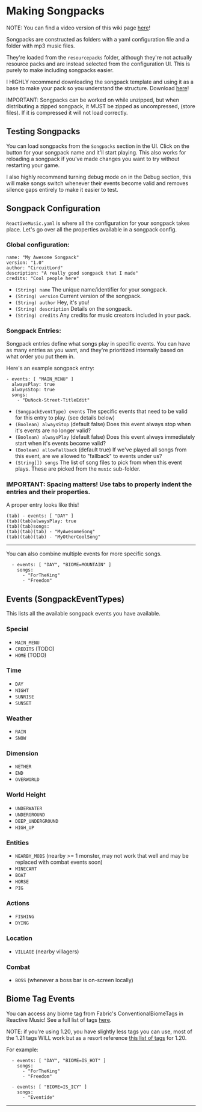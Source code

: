 
# Making Songpacks

NOTE: You can find a video version of this wiki page [here](https://www.youtube.com/watch?v=6vgtpL0cQSA)!

Songpacks are constructed as folders with a yaml configuration file and a folder with mp3 music files.

They're loaded from the `resourcepacks` folder, although they're not actually resource packs and are instead selected from the configuration UI. This is purely to make including songpacks easier.

I HIGHLY recommend downloading the songpack template and using it as a base to make your pack so you understand the structure.
Download [here](https://raw.githubusercontent.com/CircuitLord/ReactiveMusic/master/docs/ReactiveMusicSongpackTemplate-v3.zip)!

IMPORTANT: Songpacks can be worked on while unzipped, but when distributing a zipped songpack, it MUST be zipped as uncompressed, (store files). If it is compressed it will not load correctly.


## Testing Songpacks

You can load songpacks from the `Songpacks` section in the UI. Click on the button for your songpack name and it'll start playing.
This also works for reloading a songpack if you've made changes you want to try without restarting your game.

I also highly recommend turning debug mode on in the Debug section,
this will make songs switch whenever their events become valid and removes silence gaps entirely to make it easier to test.


## Songpack Configuration

`ReactiveMusic.yaml` is where all the configuration for your songpack takes place. Let's go over all the properties available in a songpack config.

### Global configuration:
```
name: "My Awesome Songpack"
version: "1.0"
author: "CircuitLord"
description: "A really good songpack that I made"
credits: "Cool people here"
```

- `(String) name` The unique name/identifier for your songpack.
- `(String) version` Current version of the songpack.
- `(String) author` Hey, it's you!
- `(String) description` Details on the songpack.
- `(String) credits` Any credits for music creators included in your pack.


### Songpack Entries:

Songpack entries define what songs play in specific events. You can have as many entries as you want, and they're prioritized internally based on what order you put them in.

Here's an example songpack entry:

```
- events: [ "MAIN_MENU" ]
  alwaysPlay: true
  alwaysStop: true
  songs:
    - "DuNock-Street-TitleEdit"
```

- `(SongpackEventType) events` The specific events that need to be valid for this entry to play. (see details below)
- `(Boolean) alwaysStop` (default false) Does this event always stop when it's events are no longer valid?
- `(Boolean) alwaysPlay` (default false) Does this event always immediately start when it's events become valid?
- `(Boolean) allowFallback` (default true) If we've played all songs from this event, are we allowed to "fallback" to events under us?
- `(String[]) songs` The list of song files to pick from when this event plays. These are picked from the `music` sub-folder.


### IMPORTANT: Spacing matters! Use tabs to properly indent the entries and their properties.
A proper entry looks like this!
```
(tab) - events: [ "DAY" ]
(tab)(tab)alwaysPlay: true
(tab)(tab)songs:
(tab)(tab)(tab) - "MyAwesomeSong"
(tab)(tab)(tab) - "MyOtherCoolSong"
```

---

You can also combine multiple events for more specific songs.

```
  - events: [ "DAY", "BIOME=MOUNTAIN" ]
    songs:
      - "ForTheKing"
      - "Freedom"
```


## Events (SongpackEventTypes)

This lists all the available songpack events you have available.

### Special
- `MAIN_MENU`
- `CREDITS` (TODO)
- `HOME` (TODO)

### Time
- `DAY`
- `NIGHT`
- `SUNRISE`
- `SUNSET`

### Weather
- `RAIN`
- `SNOW`

### Dimension
- `NETHER`
- `END`
- `OVERWORLD`

### World Height
- `UNDERWATER`
- `UNDERGROUND`
- `DEEP_UNDERGROUND`
- `HIGH_UP`

### Entities
- `NEARBY_MOBS` (nearby >= 1 monster, may not work that well and may be replaced with combat events soon)
- `MINECART`
- `BOAT`
- `HORSE`
- `PIG`

### Actions
- `FISHING`
- `DYING`

### Location
- `VILLAGE` (nearby villagers)

### Combat
- `BOSS` (whenever a boss bar is on-screen locally)

## Biome Tag Events

You can access any biome tag from Fabric's ConventionalBiomeTags in Reactive Music! See a full list of tags [here](https://maven.fabricmc.net/docs/fabric-api-0.100.3+1.21/net/fabricmc/fabric/api/tag/convention/v2/ConventionalBiomeTags.html).

NOTE: if you're using 1.20, you have slightly less tags you can use, most of the 1.21 tags WILL work but as a resort reference [this list of tags](https://maven.fabricmc.net/docs/fabric-api-0.79.2+1.20/net/fabricmc/fabric/api/tag/convention/v1/ConventionalBiomeTags.html) for 1.20.


For example:
```
  - events: [ "DAY", "BIOME=IS_HOT" ]
    songs:
      - "ForTheKing"
      - "Freedom"

  - events: [ "BIOME=IS_ICY" ]
    songs:
      - "Eventide"
```

---





